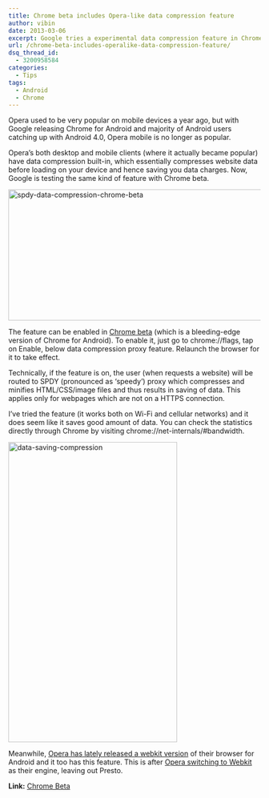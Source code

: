 ```yaml
---
title: Chrome beta includes Opera-like data compression feature
author: vibin
date: 2013-03-06
excerpt: Google tries a experimental data compression feature in Chrome beta on Android, which works using its SPDY protocol. You can enable and try the feature right now.
url: /chrome-beta-includes-operalike-data-compression-feature/
dsq_thread_id:
  - 3200958584
categories:
  - Tips
tags:
  - Android
  - Chrome
---
```

Opera used to be very popular on mobile devices a year ago, but with Google releasing Chrome for Android and majority of Android users catching up with Android 4.0, Opera mobile is no longer as popular.

Opera&#8217;s both desktop and mobile clients (where it actually became popular) have data compression built-in, which essentially compresses website data before loading on your device and hence saving you data charges. Now, Google is testing the same kind of feature with Chrome beta.

[<img class="aligncenter size-medium wp-image-72011" alt="spdy-data-compression-chrome-beta" src="http://cdn.devilsworkshop.org/files/2013/03/SPDY-600x262.png" width="600" height="262" />][1]

The feature can be enabled in [Chrome beta][2] (which is a bleeding-edge version of Chrome for Android). To enable it, just go to chrome://flags, tap on Enable, below data compression proxy feature. Relaunch the browser for it to take effect.

Technically, if the feature is on, the user (when requests a website) will be routed to SPDY (pronounced as &#8216;speedy&#8217;) proxy which compresses and minifies HTML/CSS/image files and thus results in saving of data. This applies only for webpages which are not on a HTTPS connection.

I&#8217;ve tried the feature (it works both on Wi-Fi and cellular networks) and it does seem like it saves good amount of data. You can check the statistics directly through Chrome by visiting chrome://net-internals/#bandwidth.

[<img class="aligncenter size-medium wp-image-72012" alt="data-saving-compression" src="http://cdn.devilsworkshop.org/files/2013/03/Screenshot_2013-03-06-18-47-07-337x600.png" width="337" height="600" />][3]

Meanwhile, <a href="https://play.google.com/store/apps/details?id=com.opera.browser.beta" onclick="_gaq.push(['_trackEvent', 'outbound-article', 'https://play.google.com/store/apps/details?id=com.opera.browser.beta', 'Opera has lately released a webkit version']);" >Opera has lately released a webkit version</a> of their browser for Android and it too has this feature. This is after [Opera switching to Webkit][4] as their engine, leaving out Presto.

**Link:** <a href="https://play.google.com/store/apps/details?id=com.chrome.beta" onclick="_gaq.push(['_trackEvent', 'outbound-article', 'https://play.google.com/store/apps/details?id=com.chrome.beta', 'Chrome Beta']);" >Chrome Beta</a>

 [1]: http://cdn.devilsworkshop.org/files/2013/03/SPDY.png
 [2]: http://devilsworkshop.org/news/google-releases-beta-channel-chrome-android/70404/
 [3]: http://cdn.devilsworkshop.org/files/2013/03/Screenshot_2013-03-06-18-47-07.png
 [4]: http://devilsworkshop.org/news/opera-embraces-webkit-chromium/71447/
